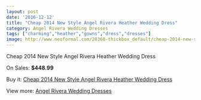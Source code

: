 ```yaml
---
layout: post
date: '2016-12-12'
title: "Cheap 2014 New Style Angel Rivera Heather Wedding Dress"
category: Angel Rivera Wedding Dresses
tags: ["charming","heather","gowns","dress","dresses"]
image: http://www.neoformal.com/20368-thickbox_default/cheap-2014-new-style-angel-rivera-heather-wedding-dress.jpg
---
```

Cheap 2014 New Style Angel Rivera Heather Wedding Dress

On Sales: **$448.99**
<a href="https://www.neoformal.com/en/angel-rivera-wedding-dresses-2014/6486-cheap-2014-new-style-angel-rivera-heather-wedding-dress.html"><amp-img layout="responsive" width="600" height="600" src="//www.neoformal.com/20368-thickbox_default/cheap-2014-new-style-angel-rivera-heather-wedding-dress.jpg" alt="Cheap 2014 New Style Angel Rivera Heather Wedding Dress 0" /></a>
<a href="https://www.neoformal.com/en/angel-rivera-wedding-dresses-2014/6486-cheap-2014-new-style-angel-rivera-heather-wedding-dress.html"><amp-img layout="responsive" width="600" height="600" src="//www.neoformal.com/20369-thickbox_default/cheap-2014-new-style-angel-rivera-heather-wedding-dress.jpg" alt="Cheap 2014 New Style Angel Rivera Heather Wedding Dress 1" /></a>

Buy it: [Cheap 2014 New Style Angel Rivera Heather Wedding Dress](https://www.neoformal.com/en/angel-rivera-wedding-dresses-2014/6486-cheap-2014-new-style-angel-rivera-heather-wedding-dress.html "Cheap 2014 New Style Angel Rivera Heather Wedding Dress")

View more: [Angel Rivera Wedding Dresses](https://www.neoformal.com/en/84-angel-rivera-wedding-dresses-2014 "Angel Rivera Wedding Dresses")